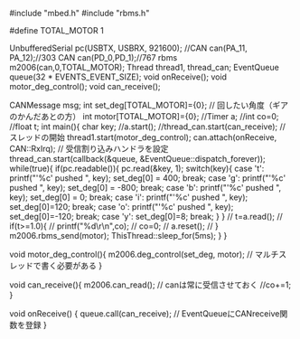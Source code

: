 #include "mbed.h"
#include "rbms.h" 

#define TOTAL_MOTOR 1

UnbufferedSerial pc(USBTX, USBRX, 921600);
//CAN can(PA_11, PA_12);//303
CAN can(PD_0,PD_1);//767
rbms m2006(can,0,TOTAL_MOTOR);
Thread thread1, thread_can;
EventQueue queue(32 * EVENTS_EVENT_SIZE);
void onReceive();
void motor_deg_control(); 
void can_receive();

CANMessage msg;
int set_deg[TOTAL_MOTOR]={0}; // 回したい角度（ギアのかんだあとの方）
int motor[TOTAL_MOTOR]={0};
//Timer a;
//int co=0;
//float t;
int main(){
    char key;
    //a.start();
    //thread_can.start(can_receive); // スレッドの開始 
    thread1.start(motor_deg_control);
    can.attach(onReceive, CAN::RxIrq); // 受信割り込みハンドラを設定
    thread_can.start(callback(&queue, &EventQueue::dispatch_forever));
    while(true){
        if(pc.readable()){
            pc.read(&key, 1);
            switch(key){
                case 't':
                    printf("'%c' pushed  ", key);
                    set_deg[0] =  400;
                    break;
                case 'g':
                    printf("'%c' pushed  ", key);
                    set_deg[0] =  -800;
                    break;
                case 'b':
                    printf("'%c' pushed  ", key);
                    set_deg[0] = 0;
                    break;
                case 'i':
                    printf("'%c' pushed  ", key);
                    set_deg[0]=120;
                    break;
                case 'o':
                    printf("'%c' pushed  ", key);
                    set_deg[0]=-120;
                    break;
                case 'y':
                    set_deg[0]=8;
                    break;
            }
        }
        // t=a.read();
        // if(t>=1.0){
        // printf("%d\r\n",co);
        // co=0;
        // a.reset();
        // }
        m2006.rbms_send(motor);
        ThisThread::sleep_for(5ms);
    }
}

void motor_deg_control(){
    m2006.deg_control(set_deg, motor); // マルチスレッドで書く必要がある
}

void can_receive(){
    m2006.can_read(); // canは常に受信させておく
    //co+=1;
}

void onReceive() {
    queue.call(can_receive); // EventQueueにCANreceive関数を登録
}
